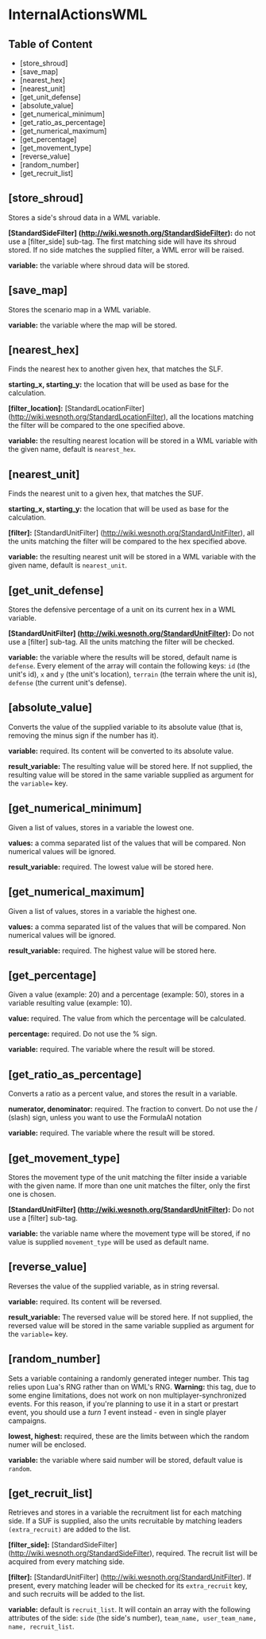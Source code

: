 InternalActionsWML
==================

Table of Content
----------------

* [store_shroud]
* [save_map]
* [nearest_hex]
* [nearest_unit]
* [get\_unit\_defense]
* [absolute_value]
* [get\_numerical\_minimum]
* [get\_ratio\_as\_percentage]
* [get\_numerical\_maximum]
* [get_percentage]
* [get\_movement\_type]
* [reverse_value]
* [random_number]
* [get\_recruit\_list]

[store_shroud]
--------------

Stores a side's shroud data in a WML variable.

**[StandardSideFilter] (http://wiki.wesnoth.org/StandardSideFilter):** do not use a [filter_side] sub-tag. The first matching side will have its shroud stored. If no side matches the supplied filter, a WML error will be raised.

**variable:** the variable where shroud data will be stored.

[save_map]
----------

Stores the scenario map in a WML variable.

**variable:** the variable where the map will be stored.

[nearest_hex]
-------------

Finds the nearest hex to another given hex, that matches the SLF.

**starting\_x, starting\_y:** the location that will be used as base for the calculation.

**[filter_location]:** [StandardLocationFilter] (http://wiki.wesnoth.org/StandardLocationFilter), all the locations matching the filter will be compared to the one specified above.

**variable:** the resulting nearest location will be stored in a WML variable with the given name, default is `nearest_hex`.

[nearest_unit]
--------------

Finds the nearest unit to a given hex, that matches the SUF.

**starting\_x, starting\_y:** the location that will be used as base for the calculation.

**[filter]:** [StandardUnitFilter] (http://wiki.wesnoth.org/StandardUnitFilter), all the units matching the filter will be compared to the hex specified above.

**variable:** the resulting nearest unit will be stored in a WML variable with the given name, default is `nearest_unit`.

[get_unit_defense]
--------------------

Stores the defensive percentage of a unit on its current hex in a WML variable.

**[StandardUnitFilter] (http://wiki.wesnoth.org/StandardUnitFilter):** Do not use a [filter] sub-tag. All the units matching the filter will be checked.

**variable:** the variable where the results will be stored, default name is `defense`. Every element of the array will contain the following keys: `id` (the unit's id), `x` and `y` (the unit's location), `terrain` (the terrain where the unit is), `defense` (the current unit's defense).

[absolute_value]
----------------

Converts the value of the supplied variable to its absolute value (that is, removing the minus sign if the number has it).

**variable:** required. Its content will be converted to its absolute value.

**result_variable:** The resulting value will be stored here. If not supplied, the resulting value will be stored in the same variable supplied as argument for the `variable=` key.

[get_numerical_minimum]
-----------------------

Given a list of values, stores in a variable the lowest one.

**values:** a comma separated list of the values that will be compared. Non numerical values will be ignored.

**result_variable:** required. The lowest value will be stored here.

[get_numerical_maximum]
-----------------------

Given a list of values, stores in a variable the highest one.

**values:** a comma separated list of the values that will be compared. Non numerical values will be ignored.

**result_variable:** required. The highest value will be stored here.

[get_percentage]
----------------

Given a value (example: 20) and a percentage (example: 50), stores in a variable resulting value (example: 10).

**value:** required. The value from which the percentage will be calculated.

**percentage:** required. Do not use the % sign.

**variable:** required. The variable where the result will be stored.

[get_ratio_as_percentage]
-------------------------

Converts a ratio as a percent value, and stores the result in a variable.

**numerator, denominator:** required. The fraction to convert. Do not use the / (slash) sign, unless you want to use the FormulaAI notation

**variable:** required. The variable where the result will be stored.

[get_movement_type]
-------------------

Stores the movement type of the unit matching the filter inside a variable with the given name. If more than one unit matches the filter, only the first one is chosen.

**[StandardUnitFilter] (http://wiki.wesnoth.org/StandardUnitFilter):** Do not use a [filter] sub-tag.

**variable:** the variable name where the movement type will be stored, if no value is supplied `movement_type` will be used as default name.

[reverse_value]
---------------

Reverses the value of the supplied variable, as in string reversal.

**variable:** required. Its content will be reversed.

**result_variable:** The reversed value will be stored here. If not supplied, the reversed value will be stored in the same variable supplied as argument for the `variable=` key.

[random_number]
---------------

Sets a variable containing a randomly generated integer number. This tag relies upon Lua's RNG rather than on WML's RNG. **Warning:** this tag, due to some engine limitations, does not work on non multiplayer-synchronized events. For this reason, if you're planning to use it in a start or prestart event, you should use a _turn 1_ event instead - even in single player campaigns.

**lowest, highest:** required, these are the limits between which the random numer will be enclosed.

**variable:** the variable where said number will be stored, default value is `random`.

[get_recruit_list]
------------------

Retrieves and stores in a variable the recruitment list for each matching side. If a SUF is supplied, also the units recruitable by matching leaders `(extra_recruit)` are added to the list.

**[filter_side]:** [StandardSideFilter] (http://wiki.wesnoth.org/StandardSideFilter), required. The recruit list will be acquired from every matching side.

**[filter]:** [StandardUnitFilter] (http://wiki.wesnoth.org/StandardUnitFilter). If present, every matching leader will be checked for its `extra_recruit` key, and such recruits will be added to the list.

**variable:** default is `recruit_list`. It will contain an array with the following attributes of the side: `side` (the side's number), `team_name, user_team_name, name, recruit_list`.
